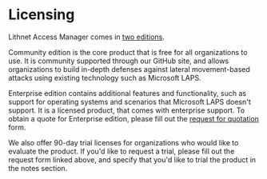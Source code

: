 # Licensing

Lithnet Access Manager comes in [two editions](access-manager-editions.md).

Community edition is the core product that is free for all organizations to use. It is community supported through our GitHub site, and allows organizations to build in-depth defenses against lateral movement-based attacks using existing technology such as Microsoft LAPS.

Enterprise edition contains additional features and functionality, such as support for operating systems and scenarios that Microsoft LAPS doesn't support. It is a licensed product, that comes with enterprise support. To obtain a quote for Enterprise edition, please fill out the [request for quotation](https://lithnet.io/products/access-manager/#ams-quote) form.

We also offer 90-day trial licenses for organizations who would like to evaluate the product. If you'd like to request a trial, please fill out the request form linked above, and specify that you'd like to trial the product in the notes section.
